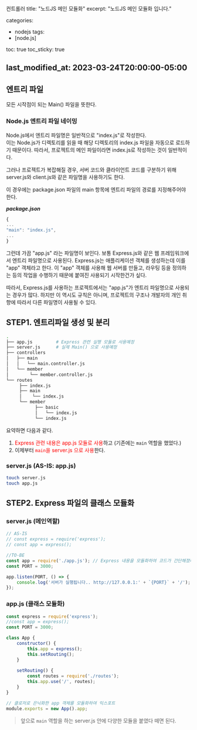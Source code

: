 컨트롤러
title:  "노드JS 메인 모듈화"
excerpt: "노드JS 메인 모듈화 입니다."

categories:
  - nodejs
tags:
  - [node.js]

toc: true
toc_sticky: true

last_modified_at: 2023-03-24T20:00:00-05:00
---

## 엔트리 파일
모든 시작점이 되는 Main() 파일을 뜻한다.

### Node.js 엔트리 파일 네이밍
Node.js에서 엔트리 파일명은 일반적으로 "index.js"로 작성한다.  
이는 Node.js가 디렉토리를 읽을 때 해당 디렉토리의 index.js 파일을 자동으로 로드하기 때문이다. 따라서, 프로젝트의 메인 파일이라면 index.js로 작성하는 것이 일반적이다.
  
그러나 프로젝트가 복잡해질 경우, 서버 코드와 클라이언트 코드를 구분하기 위해 server.js와 client.js와 같은 파일명을 사용하기도 한다.  

이 경우에는 package.json 파일의 main 항목에 엔트리 파일의 경로를 지정해주어야 한다.
  
***package.json***  
```js
{
...
"main": "index.js",
...
}

```

그런데 가끔 "app.js" 라는 파일명이 보인다. 보통 Express.js와 같은 웹 프레임워크에서 엔트리 파일명으로 사용된다. Express.js는 애플리케이션 객체를 생성하는데 이를 "app" 객체라고 한다. 이 "app" 객체를 사용해 웹 서버를 만들고, 라우팅 등을 정의하는 등의 작업을 수행하기 때문에 붙여진 사용되기 시작한건가 싶다.
  
따라서, Express.js를 사용하는 프로젝트에서는 "app.js"가 엔트리 파일명으로 사용되는 경우가 많다. 하지만 이 역시도 규칙은 아니며, 프로젝트의 구조나 개발자의 개인 취향에 따라서 다른 파일명이 사용될 수 있다.


## STEP1. 엔트리파일 생성 및 분리
```bash
.
├── app.js         # Express 관련 실행 모듈로 사용예정
├── server.js      # 실제 Main() 으로 사용예정
├── controllers
│   ├── main
│   │   └── main.controller.js
│   └── member
│        └── member.controller.js
└── routes
     ├── index.js         
     ├── main
     │    └── index.js   
     └── member
           ├── basic
           │   └── index.js
           └── index.js
```
요약하면 다음과 같다.
1. <span style='color:red'>Express 관련 내용은 app.js 모듈로 사용</span>하고 (기존에는 `main` 역할을 했었다.) 
2. 이제부터 <span style='color:red'>`main`을 server.js 으로 사용</span>한다.

### server.js (AS-IS: app.js)
```bash
touch server.js
touch app.js

```

## STEP2. Express 파일의 클래스 모듈화
### server.js (메인역할)
```js
// AS-IS
// const express = require('express');
// const app = express();

//TO-BE
const app = require('./app.js'); // Express 내용을 모듈화하여 코드가 간단해졌다. (생성자를 통한 모듈 실행)
const PORT = 3000;

app.listen(PORT, () => {
    console.log('서버가 실행됩니다.. http://127.0.0.1:' + `{PORT}` + '/');
});

```

### app.js (클래스 모듈화)
```js
const express = require('express');
//const app = express();
const PORT = 3000;

class App {
    constructor() {
	    this.app = express();
	    this.setRouting();
    }
    
    setRouting() {
    	const routes = require('./routes'); 
        this.app.use('/', routes);
    }
}

// 클로저로 은닉화한 app 객체를 모듈화하여 익스포트
module.exports = new App().app;

```

> 앞으로 `main` 역할을 하는 server.js 안에 다양한 모듈을 붙였다 떼면 된다.
